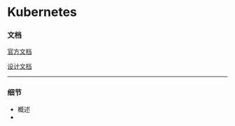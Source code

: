 # Kubernetes

### 文档

[官方文档](https://kubernetes.io/zh/docs/concepts/)

[设计文档](https://github.com/kubernetes/community/tree/master/contributors/design-proposals)

***

### 细节

* 概述
* 